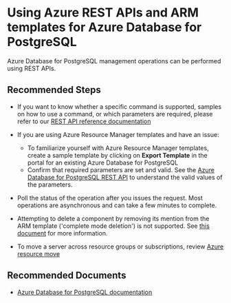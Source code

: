 <properties
    pageTitle="Design, Development, and APIs for PostgreSQL - REST and ARM template"
    description="Design, Development, and APIs for PostgreSQL - REST and ARM template"
    service="microsoft.dbforpostgresql"
    resource="servers"
    authors="jan-eng"
    ms.author="janeng"
    displayOrder="380"
    selfHelpType="generic"
    supportTopicIds="32640017"
    resourceTags="servers, databases"
    productPesIds="16222"
    cloudEnvironments="public, Fairfax"
    articleId="aecb2aa5-238b-4dce-b992-f7ab8efba288"
	ownershipId="AzureData_AzureDatabaseforPostgreSQL"
/>

# Using Azure REST APIs and ARM templates for Azure Database for PostgreSQL

Azure Database for PostgreSQL management operations can be performed using REST APIs.

## **Recommended Steps**

* If you want to know whether a specific command is supported, samples on how to use a command, or which parameters are required, please refer to our [REST API reference documentation](https://docs.microsoft.com/rest/api/postgresql/)
* If you are using Azure Resource Manager templates and have an issue:
    * To familiarize yourself with Azure Resource Manager templates, create a sample template by clicking on **Export Template** in the portal for an existing Azure Database for PostgreSQL
    * Confirm that required parameters are set and valid. See the [Azure Database for PostgreSQL REST API](https://docs.microsoft.com/rest/api/postgresql/) to understand the valid values of the parameters.

* Poll the status of the operation after you issues the request. Most operations are asynchronous and can take a few minutes to complete.
* Attempting to delete a component by removing its mention from the ARM template ('complete mode deletion') is not supported. See [this document](https://docs.microsoft.com/azure/azure-resource-manager/complete-mode-deletion) for more information.
* To move a server across resource groups or subscriptions, review [Azure resource move](https://docs.microsoft.com/azure/azure-resource-manager/resource-group-move-resources)

## **Recommended Documents**

* [Azure Database for PostgreSQL documentation](https://docs.microsoft.com/azure/postgresql/)
